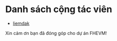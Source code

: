 # Danh sách cộng tác viên

- [liemdak](https://github.com/liemdak)

Xin cảm ơn bạn đã đóng góp cho dự án FHEVM!
